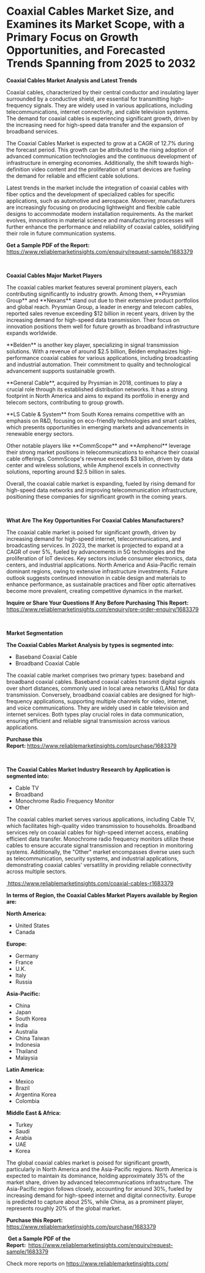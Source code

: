 <p><h1>Coaxial Cables Market Size, and Examines its Market Scope, with a Primary Focus on Growth Opportunities, and Forecasted Trends Spanning from 2025 to 2032</h1></p><p><strong>Coaxial Cables Market Analysis and Latest Trends</strong></p>
<p><p>Coaxial cables, characterized by their central conductor and insulating layer surrounded by a conductive shield, are essential for transmitting high-frequency signals. They are widely used in various applications, including telecommunications, internet connectivity, and cable television systems. The demand for coaxial cables is experiencing significant growth, driven by the increasing need for high-speed data transfer and the expansion of broadband services.</p><p>The Coaxial Cables Market is expected to grow at a CAGR of 12.7% during the forecast period. This growth can be attributed to the rising adoption of advanced communication technologies and the continuous development of infrastructure in emerging economies. Additionally, the shift towards high-definition video content and the proliferation of smart devices are fueling the demand for reliable and efficient cable solutions.</p><p>Latest trends in the market include the integration of coaxial cables with fiber optics and the development of specialized cables for specific applications, such as automotive and aerospace. Moreover, manufacturers are increasingly focusing on producing lightweight and flexible cable designs to accommodate modern installation requirements. As the market evolves, innovations in material science and manufacturing processes will further enhance the performance and reliability of coaxial cables, solidifying their role in future communication systems.</p></p>
<p><strong>Get a Sample PDF of the Report:&nbsp;</strong> <a href="https://www.reliablemarketinsights.com/enquiry/request-sample/1683379?utm_campaign=2441&utm_medium=2&utm_source=Github&utm_content=ia&utm_term=31032025&utm_id=coaxial-cables">https://www.reliablemarketinsights.com/enquiry/request-sample/1683379</a></p>
<p>&nbsp;</p>
<p><strong>Coaxial Cables Major Market Players</strong></p>
<p><p>The coaxial cables market features several prominent players, each contributing significantly to industry growth. Among them, **Prysmian Group** and **Nexans** stand out due to their extensive product portfolios and global reach. Prysmian Group, a leader in energy and telecom cables, reported sales revenue exceeding $12 billion in recent years, driven by the increasing demand for high-speed data transmission. Their focus on innovation positions them well for future growth as broadband infrastructure expands worldwide.</p><p>**Belden** is another key player, specializing in signal transmission solutions. With a revenue of around $2.5 billion, Belden emphasizes high-performance coaxial cables for various applications, including broadcasting and industrial automation. Their commitment to quality and technological advancement supports sustainable growth.</p><p>**General Cable**, acquired by Prysmian in 2018, continues to play a crucial role through its established distribution networks. It has a strong footprint in North America and aims to expand its portfolio in energy and telecom sectors, contributing to group growth.</p><p>**LS Cable & System** from South Korea remains competitive with an emphasis on R&D, focusing on eco-friendly technologies and smart cables, which presents opportunities in emerging markets and advancements in renewable energy sectors.</p><p>Other notable players like **CommScope** and **Amphenol** leverage their strong market positions in telecommunications to enhance their coaxial cable offerings. CommScope's revenue exceeds $3 billion, driven by data center and wireless solutions, while Amphenol excels in connectivity solutions, reporting around $2.5 billion in sales.</p><p>Overall, the coaxial cable market is expanding, fueled by rising demand for high-speed data networks and improving telecommunication infrastructure, positioning these companies for significant growth in the coming years.</p></p>
<p>&nbsp;</p>
<p><strong>What Are The Key Opportunities For Coaxial Cables Manufacturers?</strong></p>
<p><p>The coaxial cable market is poised for significant growth, driven by increasing demand for high-speed internet, telecommunications, and broadcasting services. In 2023, the market is projected to expand at a CAGR of over 5%, fueled by advancements in 5G technologies and the proliferation of IoT devices. Key sectors include consumer electronics, data centers, and industrial applications. North America and Asia-Pacific remain dominant regions, owing to extensive infrastructure investments. Future outlook suggests continued innovation in cable design and materials to enhance performance, as sustainable practices and fiber optic alternatives become more prevalent, creating competitive dynamics in the market.</p></p>
<p><strong>Inquire or Share Your Questions If Any Before Purchasing This Report:</strong> <a href="https://www.reliablemarketinsights.com/enquiry/pre-order-enquiry/1683379?utm_campaign=2441&utm_medium=2&utm_source=Github&utm_content=ia&utm_term=31032025&utm_id=coaxial-cables">https://www.reliablemarketinsights.com/enquiry/pre-order-enquiry/1683379</a></p>
<p>&nbsp;</p>
<p><strong>Market Segmentation</strong></p>
<p><strong>The Coaxial Cables Market Analysis by types is segmented into:</strong></p>
<p><ul><li>Baseband Coaxial Cable</li><li>Broadband Coaxial Cable</li></ul></p>
<p><p>The coaxial cable market comprises two primary types: baseband and broadband coaxial cables. Baseband coaxial cables transmit digital signals over short distances, commonly used in local area networks (LANs) for data transmission. Conversely, broadband coaxial cables are designed for high-frequency applications, supporting multiple channels for video, internet, and voice communications. They are widely used in cable television and internet services. Both types play crucial roles in data communication, ensuring efficient and reliable signal transmission across various applications.</p></p>
<p><strong>Purchase this Report:&nbsp;</strong><a href="https://www.reliablemarketinsights.com/purchase/1683379?utm_campaign=2441&utm_medium=2&utm_source=Github&utm_content=ia&utm_term=31032025&utm_id=coaxial-cables">https://www.reliablemarketinsights.com/purchase/1683379</a></p>
<p>&nbsp;</p>
<p><strong>The Coaxial Cables Market Industry Research by Application is segmented into:</strong></p>
<p><ul><li>Cable TV</li><li>Broadband</li><li>Monochrome Radio Frequency Monitor</li><li>Other</li></ul></p>
<p><p>The coaxial cables market serves various applications, including Cable TV, which facilitates high-quality video transmission to households. Broadband services rely on coaxial cables for high-speed internet access, enabling efficient data transfer. Monochrome radio frequency monitors utilize these cables to ensure accurate signal transmission and reception in monitoring systems. Additionally, the "Other" market encompasses diverse uses such as telecommunication, security systems, and industrial applications, demonstrating coaxial cables' versatility in providing reliable connectivity across multiple sectors.</p></p>
<p><a href="https://www.reliablemarketinsights.com/coaxial-cables-r1683379?utm_campaign=2441&utm_medium=2&utm_source=Github&utm_content=ia&utm_term=31032025&utm_id=coaxial-cables">&nbsp;https://www.reliablemarketinsights.com/coaxial-cables-r1683379</a></p>
<p><strong>In terms of Region, the Coaxial Cables Market Players available by Region are:</strong></p>
<p>
    <p> <strong> North America: </strong>
        <ul>
            <li>United States</li>
            <li>Canada</li>
        </ul>
        </p> 
    <p> <strong> Europe: </strong>
        <ul>
            <li>Germany</li>
            <li>France</li>
            <li>U.K.</li>
            <li>Italy</li>
            <li>Russia</li>
        </ul>
        </p> 
    <p> <strong> Asia-Pacific: </strong>
        <ul>
            <li>China</li>
            <li>Japan</li>
            <li>South Korea</li>
            <li>India</li>
            <li>Australia</li>
            <li>China Taiwan</li>
            <li>Indonesia</li>
            <li>Thailand</li>
            <li>Malaysia</li>
        </ul>
        </p> 
    <p> <strong> Latin America: </strong>
        <ul>
            <li>Mexico</li>
            <li>Brazil</li>
            <li>Argentina Korea</li>
            <li>Colombia</li>
        </ul>
        </p> 
    <p> <strong> Middle East & Africa: </strong>
        <ul>
            <li>Turkey</li>
            <li>Saudi</li>
            <li>Arabia</li>
            <li>UAE</li>
            <li>Korea</li>
        </ul>
    </p>
    </p>
<p><p>The global coaxial cables market is poised for significant growth, particularly in North America and the Asia-Pacific regions. North America is expected to maintain its dominance, holding approximately 35% of the market share, driven by advanced telecommunications infrastructure. The Asia-Pacific region follows closely, accounting for around 30%, fueled by increasing demand for high-speed internet and digital connectivity. Europe is predicted to capture about 25%, while China, as a prominent player, represents roughly 20% of the global market.</p></p>
<p><strong>Purchase this Report: </strong><a href="https://www.reliablemarketinsights.com/purchase/1683379?utm_campaign=2441&utm_medium=2&utm_source=Github&utm_content=ia&utm_term=31032025&utm_id=coaxial-cables">https://www.reliablemarketinsights.com/purchase/1683379</a></p>
<p>&nbsp;<strong>Get a Sample PDF of the Report:&nbsp;&nbsp;</strong><a href="https://www.reliablemarketinsights.com/enquiry/request-sample/1683379?utm_campaign=2441&utm_medium=2&utm_source=Github&utm_content=ia&utm_term=31032025&utm_id=coaxial-cables">https://www.reliablemarketinsights.com/enquiry/request-sample/1683379</a></p>
<p><strong></strong></p>
<p>Check more reports on <a href="https://www.reliablemarketinsights.com/?utm_campaign=2441&utm_medium=2&utm_source=Github&utm_content=ia&utm_term=31032025&utm_id=coaxial-cables">https://www.reliablemarketinsights.com/</a></p>